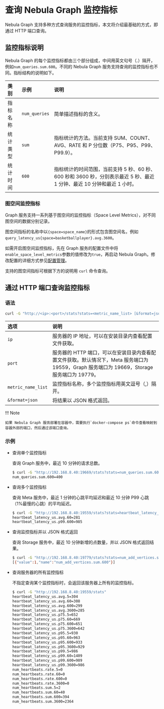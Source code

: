 # 查询 Nebula Graph 监控指标

Nebula Graph 支持多种方式查询服务的监控指标，本文将介绍最基础的方式，即通过 HTTP 端口查询。

## 监控指标说明

Nebula Graph 的每个监控指标都由三个部分组成，中间用英文句号（.）隔开，例如`num_queries.sum.600`。不同的 Nebula Graph 服务支持查询的监控指标也不同。指标结构的说明如下。

|类别|示例|说明|
|:---|:---|:---|
|指标名称|`num_queries`|简单描述指标的含义。|
|统计类型|`sum`|指标统计的方法。当前支持 SUM、COUNT、AVG、RATE 和 P 分位数（P75、P95、P99、P99.9）。|
|统计时间|`600`|指标统计的时间范围，当前支持 5 秒、60 秒、600 秒和 3600 秒，分别表示最近 5 秒、最近 1 分钟、最近 10 分钟和最近 1 小时。|

### 图空间监控指标

Graph 服务支持一系列基于图空间的监控指标（Space Level Metrics），对不同图空间的数据分别记录。

图空间指标的名称中以`{space=space_name}`的形式包含图空间名，例如`query_latency_us{space=basketballplayer}.avg.3600`。

如需开启图空间监控指标，先在 Graph 服务的配置文件中将`enable_space_level_metrics`参数的值修改为`true`，再启动 Nebula Graph。修改配置的详细方式参见[配置管理](../5.configurations-and-logs/1.configurations/1.configurations.md)。

支持的图空间指标可根据下方的说明用 `curl` 命令查询。

## 通过 HTTP 端口查询监控指标

### 语法

```bash
curl -G "http://<ip>:<port>/stats?stats=<metric_name_list> [&format=json]"
```

|选项|说明|
|:---|:---|
|`ip`|服务器的 IP 地址，可以在安装目录内查看配置文件获取。|
|`port`|服务器的 HTTP 端口，可以在安装目录内查看配置文件获取。默认情况下，Meta 服务端口为 19559，Graph 服务端口为 19669，Storage 服务端口为 19779。|
|`metric_name_list`|监控指标名称，多个监控指标用英文逗号（,）隔开。|
|`&format=json`|将结果以 JSON 格式返回。|

!!! Note

    如果 Nebula Graph 服务部署在容器中，需要执行`docker-compose ps`命令查看映射到容器外部的端口，然后通过该端口查询。

### 示例

- 查询单个监控指标

  查询 Graph 服务中，最近 10 分钟的请求总数。

    ```bash
    $ curl -G "http://192.168.8.40:19669/stats?stats=num_queries.sum.600"
    num_queries.sum.600=400
    ```

- 查询多个监控指标

  查询 Meta 服务中，最近 1 分钟的心跳平均延迟和最近 10 分钟 P99 心跳（1%最慢的心跳）的平均延迟。

    ```bash
    $ curl -G "http://192.168.8.40:19559/stats?stats=heartbeat_latency_us.avg.60,heartbeat_latency_us.p99.600"
    heartbeat_latency_us.avg.60=281
    heartbeat_latency_us.p99.600=985
    ```

- 查询监控指标并以 JSON 格式返回

  查询 Storage 服务中，最近 10 分钟新增的点数量，并以 JSON 格式返回结果。

    ```bash
    $ curl -G "http://192.168.8.40:19779/stats?stats=num_add_vertices.sum.600&format=json"
    [{"value":1,"name":"num_add_vertices.sum.600"}]
    ```

- 查询服务器的所有监控指标

  不指定查询某个监控指标时，会返回该服务器上所有的监控指标。

    ```bash
    $ curl -G "http://192.168.8.40:19559/stats"
    heartbeat_latency_us.avg.5=304
    heartbeat_latency_us.avg.60=308
    heartbeat_latency_us.avg.600=299
    heartbeat_latency_us.avg.3600=285
    heartbeat_latency_us.p75.5=652
    heartbeat_latency_us.p75.60=669
    heartbeat_latency_us.p75.600=651
    heartbeat_latency_us.p75.3600=642
    heartbeat_latency_us.p95.5=930
    heartbeat_latency_us.p95.60=963
    heartbeat_latency_us.p95.600=933
    heartbeat_latency_us.p95.3600=929
    heartbeat_latency_us.p99.5=986
    heartbeat_latency_us.p99.60=1409
    heartbeat_latency_us.p99.600=989
    heartbeat_latency_us.p99.3600=986
    num_heartbeats.rate.5=0
    num_heartbeats.rate.60=0
    num_heartbeats.rate.600=0
    num_heartbeats.rate.3600=0
    num_heartbeats.sum.5=2
    num_heartbeats.sum.60=40
    num_heartbeats.sum.600=394
    num_heartbeats.sum.3600=2364
    ```
